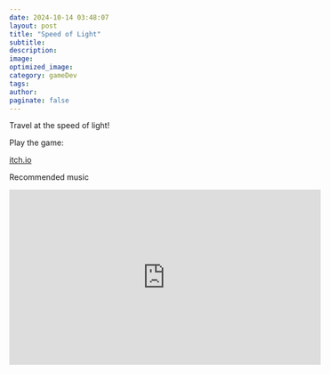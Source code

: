 ```yaml
---
date: 2024-10-14 03:48:07
layout: post
title: "Speed of Light"
subtitle:
description:
image:
optimized_image:
category: gameDev
tags:
author:
paginate: false
---
```


Travel at the speed of light!

Play the game:

[itch.io](https://anemocider.itch.io/speedoflight)

<p>Recommended music</p>
<iframe width="560" height="315" src="https://www.youtube.com/embed/6C5sfOOvWwA?si=6d26HoJNqnPNAJSK" title="YouTube video player" frameborder="0" allow="accelerometer; autoplay; clipboard-write; encrypted-media; gyroscope; picture-in-picture; web-share" referrerpolicy="strict-origin-when-cross-origin" allowfullscreen></iframe>
